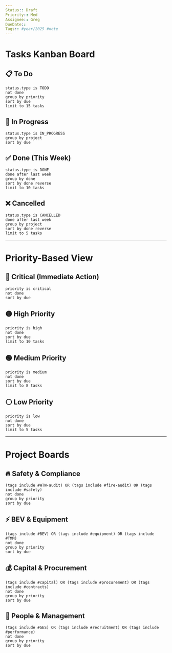 ```yaml
---
Status:: Draft
Priority:: Med
Assignee:: Greg
DueDate:: 
Tags:: #year/2025 #note
---
```


# Tasks Kanban Board

## 📋 To Do
```tasks
status.type is TODO
not done
group by priority
sort by due
limit to 15 tasks
```

## 🔄 In Progress
```tasks
status.type is IN_PROGRESS
group by project
sort by due
```

## ✅ Done (This Week)
```tasks
status.type is DONE
done after last week
group by done
sort by done reverse
limit to 10 tasks
```

## ❌ Cancelled
```tasks
status.type is CANCELLED
done after last week
group by project
sort by done reverse
limit to 5 tasks
```

---

# Priority-Based View

## 🔴 Critical (Immediate Action)
```tasks
priority is critical
not done
sort by due
```

## 🟡 High Priority
```tasks
priority is high
not done
sort by due
limit to 10 tasks
```

## 🟢 Medium Priority
```tasks
priority is medium
not done
sort by due
limit to 8 tasks
```

## ⚪ Low Priority
```tasks
priority is low
not done
sort by due
limit to 5 tasks
```

---

# Project Boards

## 🔥 Safety & Compliance
```tasks
(tags include #WTW-audit) OR (tags include #fire-audit) OR (tags include #safety)
not done
group by priority
sort by due
```

## ⚡ BEV & Equipment
```tasks
(tags include #BEV) OR (tags include #equipment) OR (tags include #TMM)
not done
group by priority
sort by due
```

## 💰 Capital & Procurement
```tasks
(tags include #capital) OR (tags include #procurement) OR (tags include #contracts)
not done
group by priority
sort by due
```

## 👥 People & Management
```tasks
(tags include #GES) OR (tags include #recruitment) OR (tags include #performance)
not done
group by priority
sort by due
```
